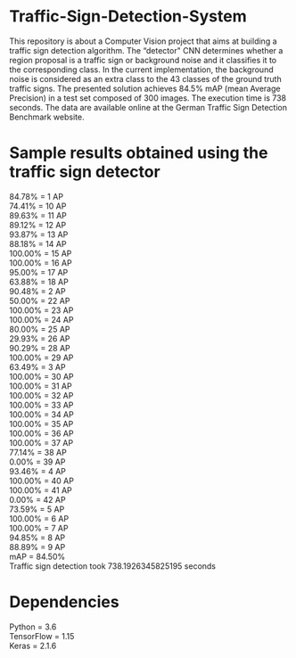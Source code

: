 # Traffic-Sign-Detection-System

This repository is about a Computer Vision project that aims at building a traffic sign detection algorithm. The “detector" CNN determines whether a region proposal is a traffic sign or background noise and it classifies it to the corresponding class. In the current implementation, the background noise is considered as an extra class to the 43 classes of the ground truth traffic signs. The presented solution achieves 84.5% mAP (mean Average Precision) in a test set composed of 300 images. The execution time is 738 seconds. The data are available online at the German Traffic Sign Detection Benchmark website.

# Sample results obtained using the traffic sign detector
84.78% = 1 AP  
74.41% = 10 AP  
89.63% = 11 AP  
89.12% = 12 AP  
93.87% = 13 AP  
88.18% = 14 AP  
100.00% = 15 AP  
100.00% = 16 AP  
95.00% = 17 AP  
63.88% = 18 AP  
90.48% = 2 AP  
50.00% = 22 AP  
100.00% = 23 AP  
100.00% = 24 AP  
80.00% = 25 AP  
29.93% = 26 AP  
90.29% = 28 AP  
100.00% = 29 AP  
63.49% = 3 AP  
100.00% = 30 AP  
100.00% = 31 AP  
100.00% = 32 AP  
100.00% = 33 AP  
100.00% = 34 AP  
100.00% = 35 AP  
100.00% = 36 AP  
100.00% = 37 AP  
77.14% = 38 AP  
0.00% = 39 AP  
93.46% = 4 AP  
100.00% = 40 AP  
100.00% = 41 AP  
0.00% = 42 AP  
73.59% = 5 AP  
100.00% = 6 AP  
100.00% = 7 AP  
94.85% = 8 AP  
88.89% = 9 AP  
mAP = 84.50%     
Traffic sign detection took 738.1926345825195 seconds

# Dependencies 
Python = 3.6  
TensorFlow = 1.15  
Keras = 2.1.6  

